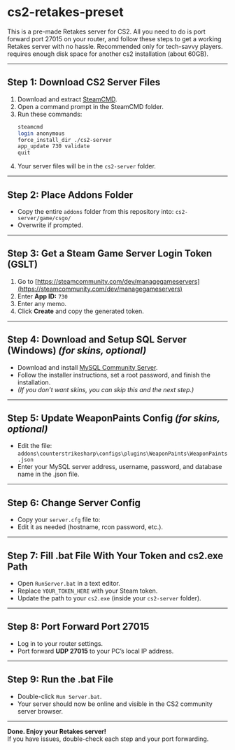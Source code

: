 # cs2-retakes-preset

This is a pre-made Retakes server for CS2. All you need to do is port forward port 27015 on your router, and follow these steps to get a working Retakes server with no hassle. Recommended only for tech-savvy players. requires enough disk space for another cs2 installation (about 60GB).

---

## Step 1: Download CS2 Server Files

1. Download and extract [SteamCMD](https://developer.valvesoftware.com/wiki/SteamCMD#Downloading_SteamCMD).
2. Open a command prompt in the SteamCMD folder.
3. Run these commands:
    ```sh
    steamcmd
    login anonymous
    force_install_dir ./cs2-server
    app_update 730 validate
    quit
    ```
4. Your server files will be in the `cs2-server` folder.

---

## Step 2: Place Addons Folder

- Copy the entire `addons` folder from this repository into: `cs2-server/game/csgo/`
- Overwrite if prompted.

---

## Step 3: Get a Steam Game Server Login Token (GSLT)

1. Go to [https://steamcommunity.com/dev/managegameservers](https://steamcommunity.com/dev/managegameservers)
2. Enter **App ID:** `730`
3. Enter any memo.
4. Click **Create** and copy the generated token.

---

## Step 4: Download and Setup SQL Server (Windows) *(for skins, optional)*

- Download and install [MySQL Community Server](https://dev.mysql.com/downloads/mysql/).
- Follow the installer instructions, set a root password, and finish the installation.
- *(If you don’t want skins, you can skip this and the next step.)*

---

## Step 5: Update WeaponPaints Config *(for skins, optional)*

- Edit the file: `addons\counterstrikesharp\configs\plugins\WeaponPaints\WeaponPaints.json`
- Enter your MySQL server address, username, password, and database name in the .json file.

---

## Step 6: Change Server Config

- Copy your `server.cfg` file to:
- Edit it as needed (hostname, rcon password, etc.).

---

## Step 7: Fill .bat File With Your Token and cs2.exe Path

- Open `RunServer.bat` in a text editor.
- Replace `YOUR_TOKEN_HERE` with your Steam token.
- Update the path to your `cs2.exe` (inside your `cs2-server` folder).

---

## Step 8: Port Forward Port 27015

- Log in to your router settings.
- Port forward **UDP 27015** to your PC’s local IP address.

---

## Step 9: Run the .bat File

- Double-click `Run Server.bat`.
- Your server should now be online and visible in the CS2 community server browser.

---

**Done. Enjoy your Retakes server!**  
If you have issues, double-check each step and your port forwarding.

